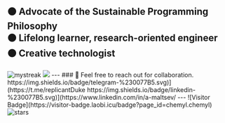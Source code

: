 🟠 Advocate of the Sustainable Programming Philosophy  
🟠 Lifelong learner, research-oriented engineer  
🟠 Creative technologist
---
<img src="https://github-readme-streak-stats.herokuapp.com/?user=maltsev-dev&theme=calm_pink" alt="mystreak"/>   
<img src="https://github-readme-stats.vercel.app/api/top-langs/?username=maltsev-dev&hide=TeX&layout=compact&theme=calm_pink"/>  
---
### 📩 Feel free to reach out for collaboration.
https://img.shields.io/badge/telegram-%230077B5.svg)](https://t.me/replicantDuke  
https://img.shields.io/badge/linkedin-%230077B5.svg)](https://www.linkedin.com/in/a-maltsev/
---
![Visitor Badge](https://visitor-badge.laobi.icu/badge?page_id=chemyl.chemyl) <img src="https://img.shields.io/github/stars/maltsev-dev?label=Stars" alt="stars">
